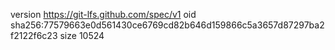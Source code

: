 version https://git-lfs.github.com/spec/v1
oid sha256:77579663e0d561430ce6769cd82b646d159866c5a3657d87297ba2f2122f6c23
size 10524
